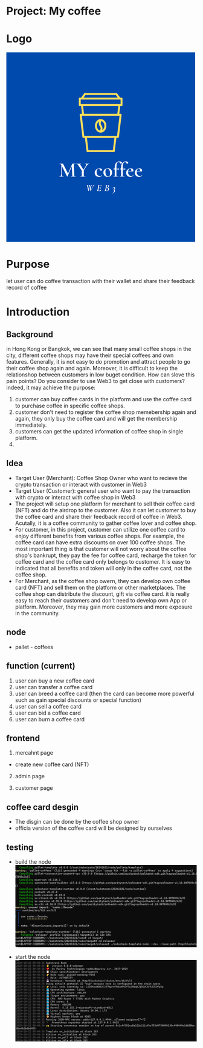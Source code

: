 # Project: My coffee

# Logo
![alt text](https://github.com/MartinYeung5/20241022_MYcoffee/blob/main/image/MY_coffee_Web3.png?raw=true)

# Purpose
let user can do coffee transaction with their wallet and share their feedback record of coffee

# Introduction
## Background
in Hong Kong or Bangkok, we can see that many small coffee shops in the city, different coffee shops may have their special coffees and own features. Generally, it is not easy to do promotion and attract people to go their coffee shop again and again. Moreover, it is difficult to keep the relationshop between customers in low buget condition. How can slove this pain points? Do you consider to use Web3 to get close with customers? indeed, it may achieve the purpose:
1. customer can buy coffee cards in the platform and use the coffee card to purchase coffee in specific coffee shops. 
2. customer don't need to register the coffee shop memebership again and again, they only buy the coffee card and will get the membership immediately. 
3. customers can get the updated information of coffee shop in single platform.
4. 

## Idea
* Target User (Merchant): Coffee Shop Owner who want to recieve the crypto transaction or interact with customer in Web3 
* Target User (Customer): general user who want to pay the transaction with crypto or interact with coffee shop in Web3
* The project will setup one platform for merchant to sell their coffee card (NFT) and do the airdrop to the customer. Also it can let customer to buy the coffee card and share their feedback record of coffee in Web3. Acutally, it is a coffee community to gather coffee lover and coffee shop. 
* For customer, in this project, customer can utilize one coffee card to enjoy different benefits from various coffee shops. For example, the coffee card can have extra discounts on over 100 coffee shops. The most important thing is that customer will not worry about the coffee shop's bankrupt, they pay the fee for coffee card, recharge the token for coffee card and the coffee card only belongs to customer. It is easy to indicated that all benefits and token will only in the coffee card, not the coffee shop.
* For Merchant, as the coffee shop owern, they can develop own coffee card (NFT) and sell them on the platform or other marketplaces. The coffee shop can distribute the discount, gift via coffee card. it is really easy to reach their customers and don't need to develop own App or platform. Moreover, they may gain more customers and more exposure in the community. 

## node
* pallet - coffees

## function (current)
1. user can buy a new coffee card
2. user can transfer a coffee card
3. user can breed a coffee card (then the card can become more powerful such as gain special discounts or special function)
4. user can sell a coffee card
5. user can bid a coffee card
6. user can burn a coffee card

## frontend
1. mercahnt page
* create new coffee card (NFT)

2. admin page

3. customer page


## coffee card desgin
* The disgin can be done by the coffee shop owner 
* officia version of the coffee card will be designed by ourselves

## testing
* build the node
![alt text](https://github.com/MartinYeung5/20241022_MYcoffee/blob/main/image/2.png?raw=true)

* start the node
![alt text](https://github.com/MartinYeung5/20241022_MYcoffee/blob/main/image/1.png?raw=true)